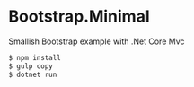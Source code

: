# Bootstrap.Minimal
Smallish Bootstrap example with .Net Core Mvc

```bash
$ npm install
$ gulp copy
$ dotnet run
```
